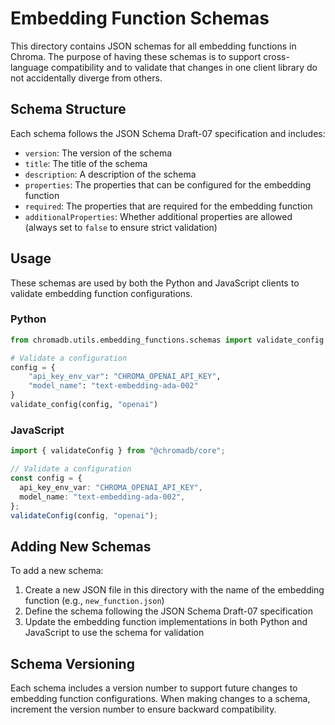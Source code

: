 # Embedding Function Schemas

This directory contains JSON schemas for all embedding functions in Chroma. The purpose of having these schemas is to support cross-language compatibility and to validate that changes in one client library do not accidentally diverge from others.

## Schema Structure

Each schema follows the JSON Schema Draft-07 specification and includes:

- `version`: The version of the schema
- `title`: The title of the schema
- `description`: A description of the schema
- `properties`: The properties that can be configured for the embedding function
- `required`: The properties that are required for the embedding function
- `additionalProperties`: Whether additional properties are allowed (always set to `false` to ensure strict validation)

## Usage

These schemas are used by both the Python and JavaScript clients to validate embedding function configurations.

### Python

```python
from chromadb.utils.embedding_functions.schemas import validate_config

# Validate a configuration
config = {
    "api_key_env_var": "CHROMA_OPENAI_API_KEY",
    "model_name": "text-embedding-ada-002"
}
validate_config(config, "openai")
```

### JavaScript

```typescript
import { validateConfig } from "@chromadb/core";

// Validate a configuration
const config = {
  api_key_env_var: "CHROMA_OPENAI_API_KEY",
  model_name: "text-embedding-ada-002",
};
validateConfig(config, "openai");
```

## Adding New Schemas

To add a new schema:

1. Create a new JSON file in this directory with the name of the embedding function (e.g., `new_function.json`)
2. Define the schema following the JSON Schema Draft-07 specification
3. Update the embedding function implementations in both Python and JavaScript to use the schema for validation

## Schema Versioning

Each schema includes a version number to support future changes to embedding function configurations. When making changes to a schema, increment the version number to ensure backward compatibility.
